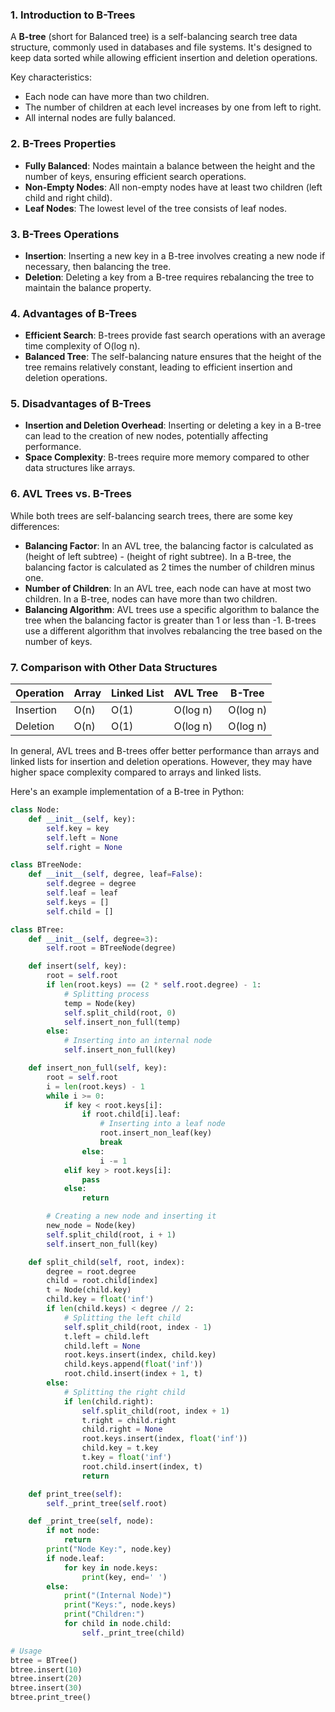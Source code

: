 ### 1. Introduction to B-Trees

A **B-tree** (short for Balanced tree) is a self-balancing search tree data structure, commonly used in databases and file systems. It's designed to keep data sorted while allowing efficient insertion and deletion operations.

Key characteristics:

*   Each node can have more than two children.
*   The number of children at each level increases by one from left to right.
*   All internal nodes are fully balanced.

### 2. B-Trees Properties

*   **Fully Balanced**: Nodes maintain a balance between the height and the number of keys, ensuring efficient search
operations.
*   **Non-Empty Nodes**: All non-empty nodes have at least two children (left child and right child).
*   **Leaf Nodes**: The lowest level of the tree consists of leaf nodes.

### 3. B-Trees Operations

*   **Insertion**: Inserting a new key in a B-tree involves creating a new node if necessary, then balancing the tree.
*   **Deletion**: Deleting a key from a B-tree requires rebalancing the tree to maintain the balance property.

### 4. Advantages of B-Trees

*   **Efficient Search**: B-trees provide fast search operations with an average time complexity of O(log n).
*   **Balanced Tree**: The self-balancing nature ensures that the height of the tree remains relatively constant, leading to
efficient insertion and deletion operations.

### 5. Disadvantages of B-Trees

*   **Insertion and Deletion Overhead**: Inserting or deleting a key in a B-tree can lead to the creation of new nodes,
potentially affecting performance.
*   **Space Complexity**: B-trees require more memory compared to other data structures like arrays.

### 6. AVL Trees vs. B-Trees

While both trees are self-balancing search trees, there are some key differences:

*   **Balancing Factor**: In an AVL tree, the balancing factor is calculated as (height of left subtree) - (height of right
subtree). In a B-tree, the balancing factor is calculated as 2 times the number of children minus one.
*   **Number of Children**: In an AVL tree, each node can have at most two children. In a B-tree, nodes can have more than two
children.
*   **Balancing Algorithm**: AVL trees use a specific algorithm to balance the tree when the balancing factor is greater than 1
or less than -1. B-trees use a different algorithm that involves rebalancing the tree based on the number of keys.

### 7. Comparison with Other Data Structures

| Operation | Array | Linked List | AVL Tree | B-Tree |
| --- | --- | --- | --- | --- |
| Insertion | O(n) | O(1) | O(log n) | O(log n) |
| Deletion | O(n) | O(1) | O(log n) | O(log n) |

In general, AVL trees and B-trees offer better performance than arrays and linked lists for insertion and deletion operations.
However, they may have higher space complexity compared to arrays and linked lists.

Here's an example implementation of a B-tree in Python:
```python
class Node:
    def __init__(self, key):
        self.key = key
        self.left = None
        self.right = None

class BTreeNode:
    def __init__(self, degree, leaf=False):
        self.degree = degree
        self.leaf = leaf
        self.keys = []
        self.child = []

class BTree:
    def __init__(self, degree=3):
        self.root = BTreeNode(degree)

    def insert(self, key):
        root = self.root
        if len(root.keys) == (2 * self.root.degree) - 1:
            # Splitting process
            temp = Node(key)
            self.split_child(root, 0)
            self.insert_non_full(temp)
        else:
            # Inserting into an internal node
            self.insert_non_full(key)

    def insert_non_full(self, key):
        root = self.root
        i = len(root.keys) - 1
        while i >= 0:
            if key < root.keys[i]:
                if root.child[i].leaf:
                    # Inserting into a leaf node
                    root.insert_non_leaf(key)
                    break
                else:
                    i -= 1
            elif key > root.keys[i]:
                pass
            else:
                return

        # Creating a new node and inserting it
        new_node = Node(key)
        self.split_child(root, i + 1)
        self.insert_non_full(key)

    def split_child(self, root, index):
        degree = root.degree
        child = root.child[index]
        t = Node(child.key)
        child.key = float('inf')
        if len(child.keys) < degree // 2:
            # Splitting the left child
            self.split_child(root, index - 1)
            t.left = child.left
            child.left = None
            root.keys.insert(index, child.key)
            child.keys.append(float('inf'))
            root.child.insert(index + 1, t)
        else:
            # Splitting the right child
            if len(child.right):
                self.split_child(root, index + 1)
                t.right = child.right
                child.right = None
                root.keys.insert(index, float('inf'))
                child.key = t.key
                t.key = float('inf')
                root.child.insert(index, t)
                return

    def print_tree(self):
        self._print_tree(self.root)

    def _print_tree(self, node):
        if not node:
            return
        print("Node Key:", node.key)
        if node.leaf:
            for key in node.keys:
                print(key, end=' ')
        else:
            print("(Internal Node)")
            print("Keys:", node.keys)
            print("Children:")
            for child in node.child:
                self._print_tree(child)

# Usage
btree = BTree()
btree.insert(10)
btree.insert(20)
btree.insert(30)
btree.print_tree()
```
